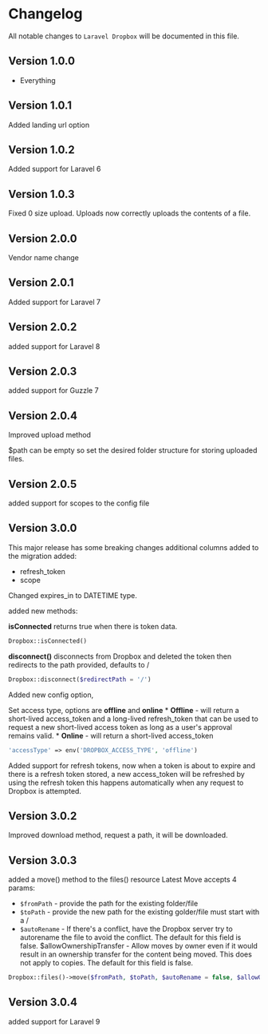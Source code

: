 # Changelog

All notable changes to `Laravel Dropbox` will be documented in this file.

## Version 1.0.0

- Everything

## Version 1.0.1

Added landing url option

## Version 1.0.2

Added support for Laravel 6

## Version 1.0.3

Fixed 0 size upload. Uploads now correctly uploads the contents of a file.

## Version 2.0.0

Vendor name change

## Version 2.0.1

Added support for Laravel 7

## Version 2.0.2

added support for Laravel 8

## Version 2.0.3

added support for Guzzle 7

## Version 2.0.4

Improved upload method

$path can be empty so set the desired folder structure for storing uploaded files.

## Version 2.0.5

added support for scopes to the config file

## Version 3.0.0

This major release has some breaking changes additional columns added to the migration added:
* refresh_token
* scope

Changed expires_in to DATETIME type.

added new methods:

**isConnected** returns true when there is token data.

```php
Dropbox::isConnected()
```

**disconnect()** disconnects from Dropbox and deleted the token then redirects to the path provided, defaults to /

```php
Dropbox::disconnect($redirectPath = '/')
```

Added new config option, 

Set access type, options are **offline** and **online**
     * **Offline** - will return a short-lived access_token and a long-lived refresh_token that can be used to request a new short-lived access token as long as a user's approval remains valid.
     * **Online** - will return a short-lived access_token 

```php
'accessType' => env('DROPBOX_ACCESS_TYPE', 'offline')
```

Added support for refresh tokens, now when a token is about to expire and there is a refresh token stored, a new access_token will be refreshed by using the refresh token this happens automatically when any request to Dropbox is attempted.

## Version 3.0.2 

Improved download method, request a path, it will be downloaded.

## Version 3.0.3

added a move() method to the files() resource Latest
Move accepts 4 params:

- `$fromPath` - provide the path for the existing folder/file
- `$toPath` - provide the new path for the existing golder/file must start with a /
- `$autoRename` - If there's a conflict, have the Dropbox server try to autorename the file to avoid the conflict. The default for this field is false.
$allowOwnershipTransfer - Allow moves by owner even if it would result in an ownership transfer for the content being moved. This does not apply to copies. The default for this field is false.

```php
Dropbox::files()->move($fromPath, $toPath, $autoRename = false, $allowOwnershipTransfer = false); 
```

## Version 3.0.4

added support for Laravel 9

